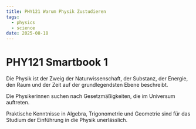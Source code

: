 ```yaml
---
title: PHY121 Warum Physik Zustudieren
tags:
  - physics
  - science
date: 2025-08-18
---
```


# PHY121 Smartbook 1

Die Physik ist der Zweig der Naturwissenschaft, der Substanz, der Energie, den Raum und der Zeit auf der grundlegendsten Ebene beschreibt.

Die Physikerinnen suchen nach Gesetzmäßigkeiten, die im Universum auftreten.

Praktische Kenntnisse in Algebra, Trigonometrie und Geometrie sind für das Studium der Einführung in die Physik unerlässlich. 